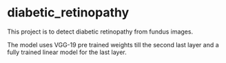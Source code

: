 # diabetic_retinopathy

This project is to detect diabetic retinopathy from fundus images. 

The model uses VGG-19 pre trained weights till the second last layer and a fully trained linear model for the last layer.

